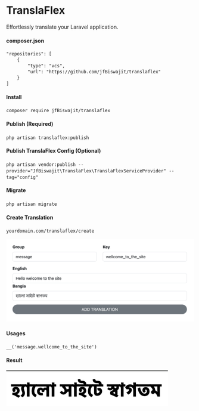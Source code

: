 # TranslaFlex

Effortlessly translate your Laravel application.

#### composer.json

```
"repositories": [
    {
        "type": "vcs",
        "url": "https://github.com/jfBiswajit/translaflex"
    }
]

```

#### Install

`composer require jfBiswajit/translaflex`

#### Publish (Required)

`php artisan translaflex:publish`

#### Publish TranslaFlex Config (Optional)

`php artisan vendor:publish --provider="JfBiswajit\TranslaFlex\TranslaFlexServiceProvider" --tag="config"`

#### Migrate

`php artisan migrate`

#### Create Translation
`yourdomain.com/translaflex/create`

![Create Translation](art/add-translation.png)

#### Usages
`__('message.wellcome_to_the_site')`

#### Result
![Create Translation](art/welcome.png)
